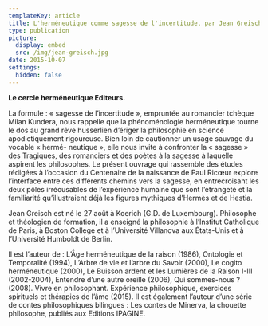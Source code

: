 ```yaml
---
templateKey: article
title: L'herméneutique comme sagesse de l'incertitude, par Jean Greisch
type: publication
picture:
  display: embed
  src: /img/jean-greisch.jpg
date: 2015-10-07
settings:
  hidden: false
---
```

**Le cercle herméneutique Editeurs.** 

La formule : « sagesse de l’incertitude », empruntée au romancier tchèque Milan Kundera, nous rappelle que la phénoménologie herméneutique tourne le dos au grand rêve husserlien d’ériger la philosophie en science apodictiquement rigoureuse. Bien loin de cautionner un usage sauvage du vocable « hermé- neutique », elle nous invite à confronter la « sagesse » des Tragiques, des romanciers et des poètes à la sagesse à laquelle aspirent les philosophes. Le présent ouvrage qui rassemble des études rédigées à l’occasion du Centenaire de la naissance de Paul Ricœur explore l’interface entre ces différents chemins vers la sagesse, en entrecroisant les deux pôles irrécusables de l’expérience humaine que sont l’étrangeté et la familiarité qu’illustraient déjà les figures mythiques d’Hermès et de Hestia.

Jean Greisch est né le 27 août à Koerich (G.D. de Luxembourg). Philosophe et théologien de formation, il a enseigné la philosophie à l’Institut Catholique de Paris, à Boston College et à l’Université Villanova aux États-Unis et à l’Université Humboldt de Berlin. 

Il est l’auteur de : L’Âge herméneutique de la raison (1986), Ontologie et Temporalité (1994), L’Arbre de vie et l’arbre du Savoir (2000), Le cogito herméneutique (2000), Le Buisson ardent et les Lumières de la Raison I-III (2002-2004), Entendre d’une autre oreille (2006), Qui sommes-nous ? (2008). Vivre en philosophant. Expérience philosophique, exercices spirituels et thérapies de l’âme (2015). Il est également l’auteur d’une série de contes philosophiques bilingues : Les contes de Minerva, la chouette philosophe, publiés aux Editions IPAGINE.